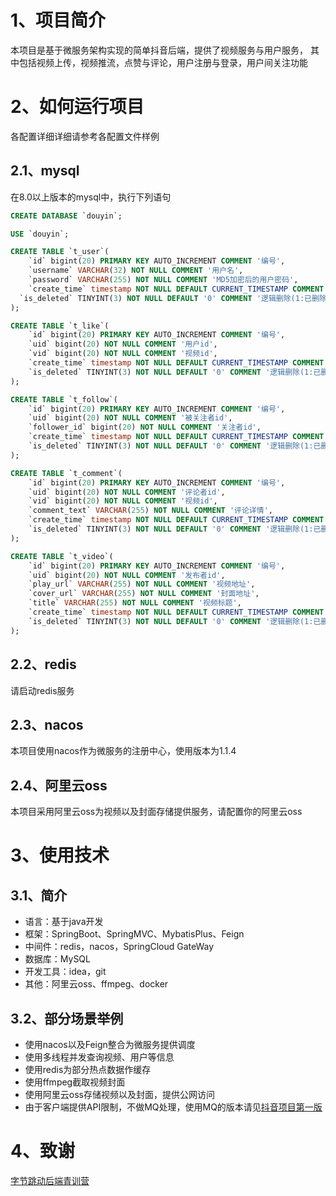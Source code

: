 # 1、项目简介
本项目是基于微服务架构实现的简单抖音后端，提供了视频服务与用户服务，
其中包括视频上传，视频推流，点赞与评论，用户注册与登录，用户间关注功能

# 2、如何运行项目
各配置详细详细请参考各配置文件样例
## 2.1、mysql
在8.0以上版本的mysql中，执行下列语句
```SQL
CREATE DATABASE `douyin`;

USE `douyin`;

CREATE TABLE `t_user`(
	`id` bigint(20) PRIMARY KEY AUTO_INCREMENT COMMENT '编号',
	`username` VARCHAR(32) NOT NULL COMMENT '用户名',
	`password` VARCHAR(255) NOT NULL COMMENT 'MD5加密后的用户密码',
	`create_time` timestamp NOT NULL DEFAULT CURRENT_TIMESTAMP COMMENT '创建时间',
  `is_deleted` TINYINT(3) NOT NULL DEFAULT '0' COMMENT '逻辑删除(1:已删除，0:未删除)'
);

CREATE TABLE `t_like`(
	`id` bigint(20) PRIMARY KEY AUTO_INCREMENT COMMENT '编号',
	`uid` bigint(20) NOT NULL COMMENT '用户id',
	`vid` bigint(20) NOT NULL COMMENT '视频id',
	`create_time` timestamp NOT NULL DEFAULT CURRENT_TIMESTAMP COMMENT '创建时间',
    `is_deleted` TINYINT(3) NOT NULL DEFAULT '0' COMMENT '逻辑删除(1:已删除，0:未删除)'
);

CREATE TABLE `t_follow`(
	`id` bigint(20) PRIMARY KEY AUTO_INCREMENT COMMENT '编号',
	`uid` bigint(20) NOT NULL COMMENT '被关注者id',
	`follower_id` bigint(20) NOT NULL COMMENT '关注者id',
	`create_time` timestamp NOT NULL DEFAULT CURRENT_TIMESTAMP COMMENT '创建时间',
    `is_deleted` TINYINT(3) NOT NULL DEFAULT '0' COMMENT '逻辑删除(1:已删除，0:未删除)'
);

CREATE TABLE `t_comment`(
	`id` bigint(20) PRIMARY KEY AUTO_INCREMENT COMMENT '编号',
	`uid` bigint(20) NOT NULL COMMENT '评论者id',
	`vid` bigint(20) NOT NULL COMMENT '视频id',
	`comment_text` VARCHAR(255) NOT NULL COMMENT '评论详情',
	`create_time` timestamp NOT NULL DEFAULT CURRENT_TIMESTAMP COMMENT '创建时间',
	`is_deleted` TINYINT(3) NOT NULL DEFAULT '0' COMMENT '逻辑删除(1:已删除，0:未删除)'
);

CREATE TABLE `t_video`(
	`id` bigint(20) PRIMARY KEY AUTO_INCREMENT COMMENT '编号',
	`uid` bigint(20) NOT NULL COMMENT '发布者id',
	`play_url` VARCHAR(255) NOT NULL COMMENT '视频地址',
	`cover_url` VARCHAR(255) NOT NULL COMMENT '封面地址',
	`title` VARCHAR(255) NOT NULL COMMENT '视频标题',
	`create_time` timestamp NOT NULL DEFAULT CURRENT_TIMESTAMP COMMENT '创建时间',
	`is_deleted` TINYINT(3) NOT NULL DEFAULT '0' COMMENT '逻辑删除(1:已删除，0:未删除)'
);
```
## 2.2、redis
请启动redis服务
## 2.3、nacos
本项目使用nacos作为微服务的注册中心，使用版本为1.1.4
## 2.4、阿里云oss
本项目采用阿里云oss为视频以及封面存储提供服务，请配置你的阿里云oss

# 3、使用技术
## 3.1、简介
* 语言：基于java开发
* 框架：SpringBoot、SpringMVC、MybatisPlus、Feign
* 中间件：redis，nacos，SpringCloud GateWay
* 数据库：MySQL
* 开发工具：idea，git
* 其他：阿里云oss、ffmpeg、docker

## 3.2、部分场景举例
* 使用nacos以及Feign整合为微服务提供调度
* 使用多线程并发查询视频、用户等信息
* 使用redis为部分热点数据作缓存
* 使用ffmpeg截取视频封面
* 使用阿里云oss存储视频以及封面，提供公网访问
* 由于客户端提供API限制，不做MQ处理，使用MQ的版本请见[抖音项目第一版](https://github.com/kloein/kdoushen)


# 4、致谢
[字节跳动后端青训营](https://youthcamp.bytedance.com/)